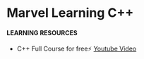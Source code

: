 # Marvel Learning C++

#### LEARNING RESOURCES
* C++ Full Course for free⚡️ [Youtube Video](https://youtu.be/-TkoO8Z07hI?si=y-ICqL8LEu2riray)
